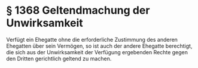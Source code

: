 # § 1368 Geltendmachung der Unwirksamkeit
Verfügt ein Ehegatte ohne die erforderliche Zustimmung des anderen Ehegatten über sein Vermögen, so ist auch der andere Ehegatte berechtigt, die sich aus der Unwirksamkeit der Verfügung ergebenden Rechte gegen den Dritten gerichtlich geltend zu machen.